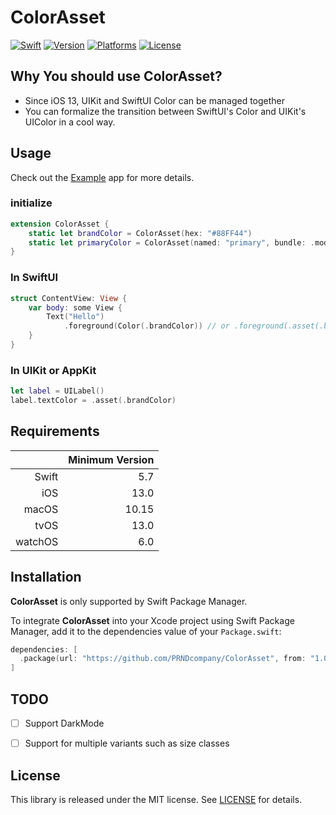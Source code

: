# ColorAsset

[![Swift](https://img.shields.io/badge/Swift-5.7-orange.svg)]()
[![Version](https://img.shields.io/github/v/release/PRNDcompany/ColorAsset.svg)](https://opensource.org/licenses/Apache-2.0)
[![Platforms](https://img.shields.io/badge/platforms-iOS%20%7C%20macOS%20%7C%20tvOS%20%7C%20watchOS-yellow.svg)]()
[![License](https://img.shields.io/badge/license-MIT-lightgray.svg)](https://opensource.org/licenses/Apache-2.0)

## Why You should use ColorAsset?

- Since iOS 13, UIKit and SwiftUI Color can be managed together
- You can formalize the transition between SwiftUI's Color and UIKit's UIColor in a cool way.


## Usage

Check out the [Example](Example) app for more details.

### initialize

```swift
extension ColorAsset {
    static let brandColor = ColorAsset(hex: "#88FF44")
    static let primaryColor = ColorAsset(named: "primary", bundle: .module, alpha: 1)
}
```

### In SwiftUI

```swift
struct ContentView: View {
    var body: some View {
        Text("Hello")
            .foreground(Color(.brandColor)) // or .foreground(.asset(.brandColor))
    }
}

```

### In UIKit or AppKit

```swift
let label = UILabel()
label.textColor = .asset(.brandColor)
```


## Requirements

|        |Minimum Version|
|-------:|--------------:|
|Swift   |5.7            |
|iOS     |13.0           |
|macOS   |10.15          |
|tvOS    |13.0           |
|watchOS |6.0            |

## Installation

**ColorAsset** is only supported by Swift Package Manager.

To integrate **ColorAsset** into your Xcode project using Swift Package Manager, add it to the dependencies value of your `Package.swift`:

```swift
dependencies: [
  .package(url: "https://github.com/PRNDcompany/ColorAsset", from: "1.0.0"),
]
```

## TODO

- [ ] Support DarkMode
- [ ] Support for multiple variants such as size classes


## License

This library is released under the MIT license. See [LICENSE](LICENSE) for details.
